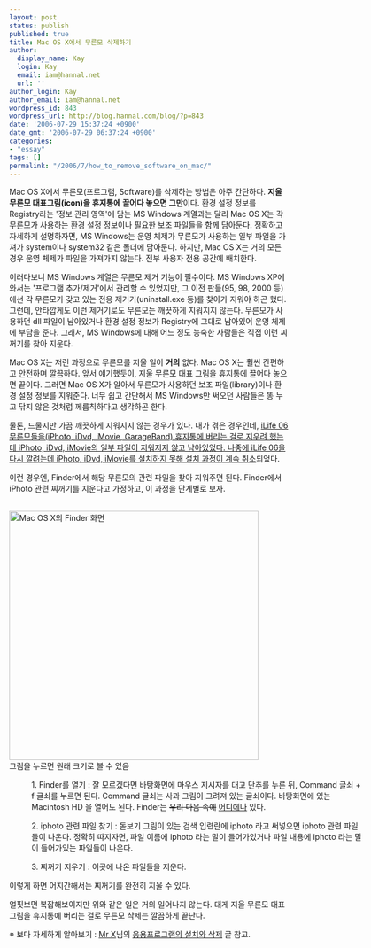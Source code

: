 ```yaml
---
layout: post
status: publish
published: true
title: Mac OS X에서 무른모 삭제하기
author:
  display_name: Kay
  login: Kay
  email: iam@hannal.net
  url: ''
author_login: Kay
author_email: iam@hannal.net
wordpress_id: 843
wordpress_url: http://blog.hannal.com/blog/?p=843
date: '2006-07-29 15:37:24 +0900'
date_gmt: '2006-07-29 06:37:24 +0900'
categories:
- "essay"
tags: []
permalink: "/2006/7/how_to_remove_software_on_mac/"
---
```

<p>Mac OS X에서 무른모(프로그램, Software)를 삭제하는 방법은 아주 간단하다. <strong>지울 무른모 대표그림(icon)을 휴지통에 끌어다 놓으면 그만</strong>이다. 환경 설정 정보를 Registry라는 '정보 관리 영역'에 담는 MS Windows 계열과는 달리 Mac OS X는 각 무른모가 사용하는 환경 설정 정보이나 필요한 보조 파일들을 함께 담아둔다. 정확하고 자세하게 설명하자면, MS Windows는 운영 체제가 무른모가 사용하는 일부 파일을 가져가 system이나 system32 같은 폴더에 담아둔다. 하지만, Mac OS X는 거의 모든 경우 운영 체제가 파일을 가져가지 않는다. 전부 사용자 전용 공간에 배치한다.</p>
<p>이러다보니 MS Windows 계열은 무른모 제거 기능이 필수이다. MS Windows XP에 와서는 '프로그램 추가/제거'에서 관리할 수 있었지만, 그 이전 판들(95, 98, 2000 등)에선 각 무른모가 갖고 있는 전용 제거기(uninstall.exe 등)를 찾아가 지워야 하곤 했다. 그런데, 안타깝게도 이런 제거기로도 무른모는 깨끗하게 지워지지 않는다. 무른모가 사용하던 dll 파일이 남아있거나 환경 설정 정보가 Registry에 그대로 남아있어 운영 체제에 부담을 준다. 그래서, MS Windows에 대해 어느 정도 능숙한 사람들은 직접 이런 찌꺼기를 찾아 지운다.</p>
<p>Mac OS X는 저런 과정으로 무른모를 지울 일이 <strong>거의</strong> 없다. Mac OS X는 훨씬 간편하고 안전하며 깔끔하다. 앞서 얘기했듯이, 지울 무른모 대표 그림을 휴지통에 끌어다 놓으면 끝이다. 그러면 Mac OS X가 알아서 무른모가 사용하던 보조 파일(library)이나 환경 설정 정보를 지워준다. 너무 쉽고 간단해서 MS Windows만 써오던 사람들은 똥 누고 닦지 않은 것처럼 께름칙하다고 생각하곤 한다.</p>
<p>물론, 드물지만 가끔 깨끗하게 지워지지 않는 경우가 있다. 내가 겪은 경우인데, <u>iLife 06 무른모들을(iPhoto, iDvd, iMovie, GarageBand) 휴지통에 버리는 걸로 지우려 했는데 iPhoto, iDvd, iMovie의 일부 파일이 지워지지 않고 남아있었다. 나중에 iLife 06을 다시 깔려는데 iPhoto, iDvd, iMovie를 설치하지 못해 설치 과정이 계속 취소</u>되었다.</p>
<p>이런 경우엔, Finder에서 해당 무른모의 관련 파일을 찾아 지워주면 된다. Finder에서 iPhoto 관련 찌꺼기를 지운다고 가정하고, 이 과정을 단계별로 보자.</p>
<p class="centerphoto"><a href="http://blog.hannal.com/wp-content/old_uploads/finder00.png" rel="lightbox"><br />
<img src="http://blog.hannal.com/wp-content/old_uploads/finder00.png" width="450" alt="Mac OS X의 Finder 화면" /></a><br />
그림을 누르면 원래 크기로 볼 수 있음</p>
<div style="width: 600px; margin-left: 40px;">
1. Finder를 열기 : 잘 모르겠다면 바탕화면에 마우스 지시자를 대고 단추를 누른 뒤, Command 글쇠 + f 글쇠를 누르면 된다. Command 글쇠는 사과 그림이 그려져 있는 글쇠이다. 바탕화면에 있는 Macintosh HD 을 열어도 된다. Finder는 <del datetime="2006-07-29T06:41:35+00:00">우리 마음 속에</del> <ins datetime="2006-07-29T06:41:35+00:00">어디에나</ins> 있다.</p>
<p>2. iphoto 관련 파일 찾기 : 돋보기 그림이 있는 검색 입련란에 iphoto 라고 써넣으면 iphoto 관련 파일들이 나온다. 정확히 따지자면, 파일 이름에 iphoto 라는 말이 들어가있거나 파일 내용에 iphoto 라는 말이 들어가있는 파일들이 나온다.</p>
<p>3. 찌꺼기 지우기 : 이곳에 나온 파일들을 지운다.
</p></div>
<p>이렇게 하면 어지간해서는 찌꺼기를 완전히 지울 수 있다.</p>
<p>얼핏보면 복잡해보이지만 위와 같은 일은 거의 일어나지 않는다. 대게 지울 무른모 대표 그림을 휴지통에 버리는 걸로 무른모 삭제는 깔끔하게 끝난다.</p>
<p>※ 보다 자세하게 알아보기 : <a href="http://myhome.naver.com/mr_x_man/">Mr X</a>님의 <a href="http://myhome.naver.com/mr_x_man/page_1/install_uinstall/install_uinstall.html">응용프로그램의 설치와 삭제</a> 글 참고.</p>

